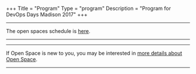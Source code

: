 +++
Title = "Program"
Type = "program"
Description = "Program for DevOps Days Madison 2017"
+++

<div class = "row">
  <div class = "col">
    <hr />
    The open spaces schedule is <a href="https://docs.google.com/spreadsheets/d/1Fjm--6TL6AtiawILqTSV3AAdCDg-4wmjiREmWBuMcj8/edit#gid=694499283">here</a>.
    <hr />
  </div>
</div>

<div class = "row">
  <div class = "col">
    <hr />
    If Open Space is new to you, you may be interested in <a href="/pages/open-space-format">more details about Open Space</a>.
    <hr />
  </div>
</div>
